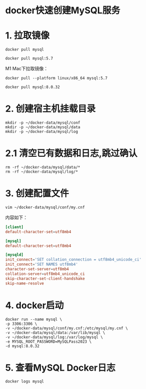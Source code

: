 # docker快速创建MySQL服务

# 1. 拉取镜像

```shell
docker pull mysql
```

```shell
docker pull mysql:5.7
```

M1 Mac下拉取镜像：

```shell
docker pull --platform linux/x86_64 mysql:5.7
```

```shell
docker pull mysql:8.0.32
```

# 2. 创建宿主机挂载目录

```shell
mkdir -p ~/docker-data/mysql/conf 
mkdir -p ~/docker-data/mysql/data
mkdir -p ~/docker-data/mysql/log
```

# 2.1 清空已有数据和日志,跳过确认

```shell
rm -rf ~/docker-data/mysql/data/*
rm -rf ~/docker-data/mysql/log/*
```


# 3. 创建配置文件

```shell
vim ~/docker-data/mysql/conf/my.cnf
```

内容如下：

```conf
[client]
default-character-set=utf8mb4

[mysql]
default-character-set=utf8mb4

[mysqld]
init_connect='SET collation_connection = utf8mb4_unicode_ci'
init_connect='SET NAMES utf8mb4'
character-set-server=utf8mb4
collation-server=utf8mb4_unicode_ci
skip-character-set-client-handshake
skip-name-resolve
```

# 4. docker启动

```shell
docker run --name mysql \
-p 3306:3306 \
-v ~/docker-data/mysql/conf/my.cnf:/etc/mysql/my.cnf \
-v ~/docker-data/mysql/data:/var/lib/mysql \
-v ~/docker-data/mysql/log:/var/log/mysql \
-e MYSQL_ROOT_PASSWORD=MySQLPass2023 \
-d mysql:8.0.32
```

# 5. 查看MySQL Docker日志

```shell
docker logs mysql
```

